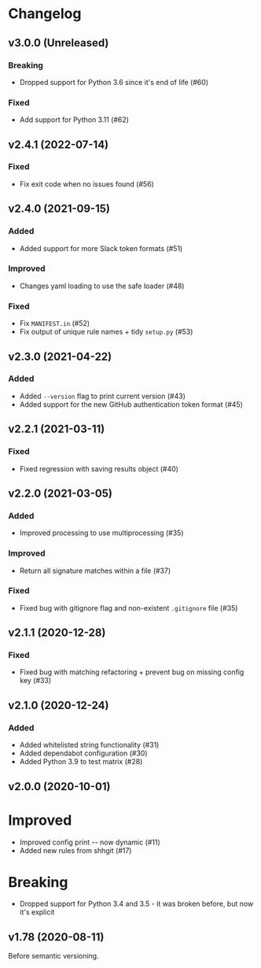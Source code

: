 # Changelog

## v3.0.0 (Unreleased)

### Breaking

-   Dropped support for Python 3.6 since it's end of life (#60)

### Fixed

-   Add support for Python 3.11 (#62)

## v2.4.1 (2022-07-14)

### Fixed

-   Fix exit code when no issues found (#56)

## v2.4.0 (2021-09-15)

### Added

-   Added support for more Slack token formats (#51)

### Improved

-   Changes yaml loading to use the safe loader (#48)

### Fixed

-   Fix `MANIFEST.in` (#52)
-   Fix output of unique rule names + tidy `setup.py` (#53)

## v2.3.0 (2021-04-22)

### Added

-   Added `--version` flag to print current version (#43)
-   Added support for the new GitHub authentication token format (#45)

## v2.2.1 (2021-03-11)

### Fixed

-   Fixed regression with saving results object (#40)

## v2.2.0 (2021-03-05)

### Added

-   Improved processing to use multiprocessing (#35)

### Improved

-   Return all signature matches within a file (#37)

### Fixed

-   Fixed bug with gitignore flag and non-existent `.gitignore` file (#35)

## v2.1.1 (2020-12-28)

### Fixed

-   Fixed bug with matching refactoring + prevent bug on missing config key (#33)

## v2.1.0 (2020-12-24)

### Added

-   Added whitelisted string functionality (#31)
-   Added dependabot configuration (#30)
-   Added Python 3.9 to test matrix (#28)

## v2.0.0 (2020-10-01)

# Improved

-   Improved config print -- now dynamic (#11)
-   Added new rules from shhgit (#17)

# Breaking

-   Dropped support for Python 3.4 and 3.5 - it was broken before, but now it's explicit

## v1.78 (2020-08-11)

Before semantic versioning.
